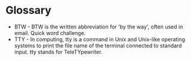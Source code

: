 # Glossary

- BTW - BTW is the written abbreviation for 'by the way', often used in email. Quick word challenge.
- TTY - In computing, tty is a command in Unix and Unix-like operating systems to print the file name of the terminal connected to standard input. tty stands for TeleTYpewriter.
